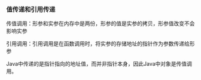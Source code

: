 ### 值传递和引用传递

传值调用：形参和实参在内存中是两份，形参的值是实参的拷贝，形参值改变不会影响实参

引用调用：引用调用是在函数调用时，将实参的存储地址的指针作为参数传递给形参

Java中传递的是指针指向的地址值，而并非指针本身，因此Java中对象是传值调用。